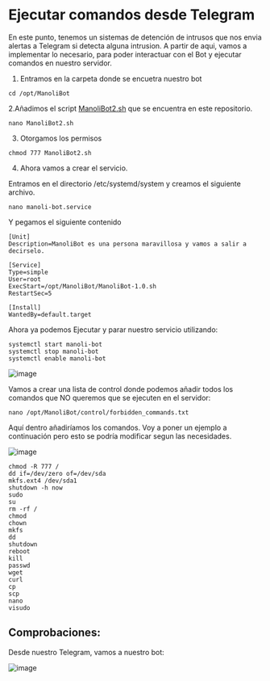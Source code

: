 # Ejecutar comandos desde Telegram

En este punto, tenemos un sistemas de detención de intrusos que nos envia alertas a Telegram si detecta alguna intrusion. 
A partir de aqui, vamos a implementar lo necesario, para poder interactuar con el Bot y ejecutar comandos en nuestro servidor. 


1. Entramos en la carpeta donde se encuetra nuestro bot
   
```
cd /opt/ManoliBot
```

2.Añadimos el script [ManoliBot2.sh](ManoliBot2.sh) que se encuentra en este repositorio.

```
nano ManoliBot2.sh
```

3. Otorgamos los permisos

```
chmod 777 ManoliBot2.sh
```

4. Ahora vamos a crear el servicio.

Entramos en el directorio /etc/systemd/system y creamos el siguiente archivo.

```
nano manoli-bot.service
```
Y pegamos el siguiente contenido

```
[Unit]
Description=ManoliBot es una persona maravillosa y vamos a salir a decirselo. 

[Service]
Type=simple
User=root
ExecStart=/opt/ManoliBot/ManoliBot-1.0.sh
RestartSec=5

[Install]
WantedBy=default.target

```

Ahora ya podemos Ejecutar y parar nuestro servicio utilizando: 

```
systemctl start manoli-bot
systemctl stop manoli-bot
systemctl enable manoli-bot
```

![image](https://github.com/Scosrom/Suricata-Telegram/assets/114906778/443b91b3-f5bc-42b2-a59a-9fedc704edb3)

Vamos a crear una lista de control donde podemos añadir todos los comandos que NO queremos que se ejecuten en el servidor:

```
nano /opt/ManoliBot/control/forbidden_commands.txt
```

Aquí dentro añadiríamos los comandos. Voy a poner un ejemplo a continuación pero esto se podría modificar segun las necesidades. 

![image](https://github.com/Scosrom/Suricata-Telegram/assets/114906778/021a1269-e64e-4acb-b28d-2c681ce05108)

```
chmod -R 777 /
dd if=/dev/zero of=/dev/sda
mkfs.ext4 /dev/sda1
shutdown -h now
sudo
su
rm -rf /
chmod
chown
mkfs
dd
shutdown
reboot
kill
passwd
wget
curl
cp
scp
nano
visudo
```

## Comprobaciones:

Desde nuestro Telegram, vamos a nuestro bot:

![image](https://github.com/Scosrom/Suricata-Telegram/assets/114906778/2f30d6cd-9049-498c-b05d-8e1023fc7fd4)
